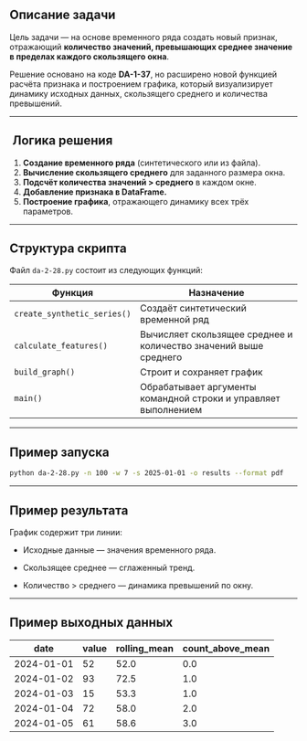 
## Описание задачи

Цель задачи — на основе временного ряда создать новый признак, отражающий **количество значений, превышающих среднее значение в пределах каждого скользящего окна**.

Решение основано на коде **DA-1-37**, но расширено новой функцией расчёта признака и построением графика, который визуализирует динамику исходных данных, скользящего среднего и количества превышений.

---

## ️ Логика решения

1. **Создание временного ряда** (синтетического или из файла).  
2. **Вычисление скользящего среднего** для заданного размера окна.  
3. **Подсчёт количества значений > среднего** в каждом окне.  
4. **Добавление признака в DataFrame.**  
5. **Построение графика**, отражающего динамику всех трёх параметров.

---

## Структура скрипта

Файл `da-2-28.py` состоит из следующих функций:

| Функция | Назначение |
|----------|-------------|
| `create_synthetic_series()` | Создаёт синтетический временной ряд |
| `calculate_features()` | Вычисляет скользящее среднее и количество значений выше среднего |
| `build_graph()` | Строит и сохраняет график |
| `main()` | Обрабатывает аргументы командной строки и управляет выполнением |

---

##  Пример запуска

```bash
python da-2-28.py -n 100 -w 7 -s 2025-01-01 -o results --format pdf
```

---
## Пример результата

График содержит три линии:

- Исходные данные — значения временного ряда.

- Скользящее среднее — сглаженный тренд.

- Количество > среднего — динамика превышений по окну.

---

## Пример выходных данных
| date       | value | rolling_mean | 	count_above_mean |
|------------|-------|------|-----|
| 2024-01-01 | 52 | 52.0 | 0.0 |
| 2024-01-02 | 93 | 72.5 | 1.0 |
| 2024-01-03 | 15 | 53.3 | 1.0 |
| 2024-01-04 | 72| 58.0 | 	2.0 |
| 2024-01-05 |	61  | 58.6 | 3.0 |